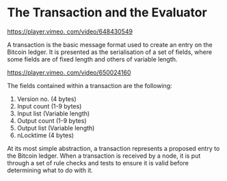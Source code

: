 # The Transaction and the Evaluator

[https://player.vimeo. com/video/648430549](https://player.vimeo.com/video/648430549)

A transaction is the basic message format used to create an entry on the Bitcoin ledger. It is presented as the serialisation of a set of fields, where some fields are of fixed length and others of variable length.

[https://player.vimeo. com/video/650024160](https://player.vimeo.com/video/650024160?h=28e45a2b52\&badge=0\&autopause=0\&player_id=0\&app_id=58479\&loop=1\&autoplay=1\&muted=1)

The fields contained within a transaction are the following:

1. Version no. (4 bytes)
2. Input count (1-9 bytes)
3. Input list (Variable length)
4. Output count (1-9 bytes)
5. Output list (Variable length)
6. nLocktime (4 bytes)

At its most simple abstraction, a transaction represents a proposed entry to the Bitcoin ledger. When a transaction is received by a node, it is put through a set of rule checks and tests to ensure it is valid before determining what to do with it.

